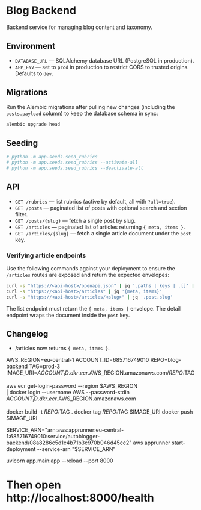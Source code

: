 # Blog Backend

Backend service for managing blog content and taxonomy.

## Environment

- `DATABASE_URL` — SQLAlchemy database URL (PostgreSQL in production).
- `APP_ENV` — set to `prod` in production to restrict CORS to trusted origins. Defaults to `dev`.

## Migrations

Run the Alembic migrations after pulling new changes (including the `posts.payload`
column) to keep the database schema in sync:

```sh
alembic upgrade head
```

## Seeding

```sh
# python -m app.seeds.seed_rubrics
# python -m app.seeds.seed_rubrics --activate-all
# python -m app.seeds.seed_rubrics --deactivate-all
```

## API

- `GET /rubrics` — list rubrics (active by default, all with `?all=true`).
- `GET /posts` — paginated list of posts with optional search and section filter.
- `GET /posts/{slug}` — fetch a single post by slug.
- `GET /articles` — paginated list of articles returning `{ meta, items }`.
- `GET /articles/{slug}` — fetch a single article document under the `post` key.

### Verifying article endpoints

Use the following commands against your deployment to ensure the `/articles` routes
are exposed and return the expected envelopes:

```sh
curl -s "https://<api-host>/openapi.json" | jq '.paths | keys | .[]' | grep '/articles'
curl -s "https://<api-host>/articles" | jq '{meta, items}'
curl -s "https://<api-host>/articles/<slug>" | jq '.post.slug'
```

The list endpoint must return the `{ meta, items }` envelope. The detail endpoint
wraps the document inside the `post` key.

## Changelog

- /articles now returns `{ meta, items }`.

AWS_REGION=eu-central-1
ACCOUNT_ID=685716749010
REPO=blog-backend
TAG=prod-3
IMAGE_URI=$ACCOUNT_ID.dkr.ecr.$AWS_REGION.amazonaws.com/$REPO:$TAG

aws ecr get-login-password --region $AWS_REGION \
 | docker login --username AWS --password-stdin $ACCOUNT_ID.dkr.ecr.$AWS_REGION.amazonaws.com

docker build -t $REPO:$TAG .
docker tag  $REPO:$TAG $IMAGE_URI
docker push $IMAGE_URI

SERVICE_ARN="arn:aws:apprunner:eu-central-1:685716749010:service/autoblogger-backend/08a8286c5d1c4b71b3c970b046d45cc2"
aws apprunner start-deployment --service-arn "$SERVICE_ARN"

uvicorn app.main:app --reload --port 8000
# Then open http://localhost:8000/health
